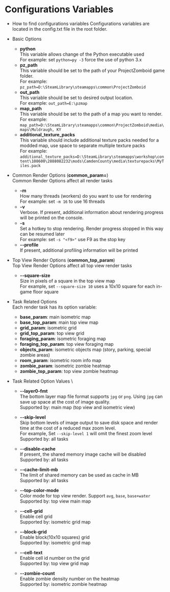 # Configurations Variables
  - How to find configurations variables
    Configurations variables are located in the config.txt file in the root folder.

  - Basic Options
     - **python** \
       This variable allows change of the Python executable used \
       For example: set `python=py -3` force the use of python 3.x
     - **pz_path** \
       This variable should be set to the path of your ProjectZomboid game folder. \
       For example: `pz_path=D:\SteamLibrary\steamapps\common\ProjectZomboid`
     - **out_path** \
       This variable should be set to desired output location. \
       For example: `out_path=E:\pzmap`
     - **map_path** \
       This variable should be set to the path of a map you want to render. \
       For example: `map_path=D:\SteamLibrary\steamapps\common\ProjectZomboid\media\maps\Muldraugh, KY`
     - **additional_texture_packs** \
       This variable should include additional texture packs needed for a modded map, use space to separate multiple texture packs \
       For example: `additional_texture_packs=D:\SteamLibrary\steamapps\workshop\content\108600\2888082232\mods\CamdenCounty\media\texturepacks\MyTiles.pack`

  - Common Render Options (**common_param=**) \
    Common Render Options affect all render tasks
    - **-m <threads count>** \
      How many threads (workers) do you want to use for rendering \
      For example: set `-m 16` to use 16 threads
    - **-v** \
      Verbose. If present, additional information about rendering progress will be printed on the console.
    - **-s <stop key>** \
      Set a hotkey to stop rendering. Render progress stopped in this way can be resumed later \
      For example: set `-s "<f9>"` use F9 as the stop key
    - **--profile** \
      If present, additional profiling information will be printed

  - Top View Render Options (**common_top_param**) \
    Top View Render Options affect all top view render tasks
    - **--square-size <pixels>** \
      Size in pixels of a square in the top view map \
      For example, set `--square-size 10` uses a 10x10 square for each in-game floor square

  - Task Related Options \
    Each render task has its option variable:
    - **base_param**: main isometric map
    - **base_top_param**: main top view map
    - **grid_param**: isometric grid
    - **grid_top_param**: top view grid
    - **foraging_param**: isometric foraging map
    - **foraging_top_param**: top view foraging map
    - **objects_param**: isometric objects map (story, parking, special zombie areas)
    - **room_param**: isometric room info map
    - **zombie_param**: isometric zombie heatmap
    - **zombie_top_param**: top view zombie heatmap

  - Task Related Option Values \
    - **--layer0-fmt <ext>** \
      The bottom layer map file format supports `jpg` or `png`. Using `jpg` can save up space at the cost of image quality. \
      Supported by: main map (top view and isometric view)

    - **--skip-level <level>** \
      Skip bottom levels of image output to save disk space and render time at the cost of a reduced max zoom level. \
      For example, Set `--skip-level 1` will omit the finest zoom level \
      Supported by: all tasks

    - **--disable-cache** \
      If present, the shared memory image cache will be disabled \
      Supported by: all tasks

    - **--cache-limit-mb** \
      The limit of shared memory can be used as cache in MB \
      Supported by: all tasks

    - **--top-color-mode** \
      Color mode for top view render. Support `avg`, `base`, `base+water` \
      Supported by: top view main map

    - **--cell-grid** \
      Enable cell grid \
      Supported by: isometric grid map

    - **--block-grid** \
      Enable block(10x10 squares) grid \
      Supported by: isometric grid map
     
    - **--cell-text** \
      Enable cell id number on the grid \
      Supported by: top view grid map

    - **--zombie-count** \
      Enable zombie density number on the heatmap \
      Supported by: isometric zombie heatmap
